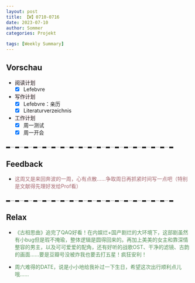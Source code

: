 ```yaml
---
layout: post
title: 【W】0710-0716
date: 2023-07-10
author: Sommer
categories: Projekt

tags: [Weekly Summary]
--- 
```


## Vorschau

- <font style="background:#fcf2f4">阅读计划</font>
  - [x] Lefebvre
- <font style="background:#fcf2f4">写作计划</font>
  - [x] Lefebvre：亲历  
  - [x] Literaturverzeichnis
- <font style="background:#fcf2f4">工作计划</font>
  - [x] 周一测试
  - [x] 周一开会

▂﹍▂﹍▂﹍▂﹍▂﹍▂﹍▂﹍▂﹍▂﹍▂﹍▂﹍▂﹍▂﹍▂﹍▂﹍▂﹍▂﹍▂﹍▂

## Feedback

- <font style="color:#a66870">这周又是来回奔波的一周，心有点散……争取周日再抓紧时间写一点吧（特别是文献得先理好发给Prof看）</font>


▂﹍▂﹍▂﹍▂﹍▂﹍▂﹍▂﹍▂﹍▂﹍▂﹍▂﹍▂﹍▂﹍▂﹍▂﹍▂﹍▂﹍▂﹍▂


## Relax

- <font style="color:#56925A">《古相思曲》追完了QAQ好看！在内娱烂+国产剧烂的大环境下，这部剧虽然有小bug但是瑕不掩瑜，整体逻辑是圆得回来的。再加上美美的女主和靠深情整容的男主，以及可可爱爱的配角，还有好听的战歌OST、干净的滤镜、古韵的画面……要是豆瓣号没被炸我也要去打五星！疯狂安利！</font><br>

- <font style="color:#56925A">周六难得的DATE，说是小小地给我补过一下生日，希望这次出行顺利点儿哦……</font><br>

